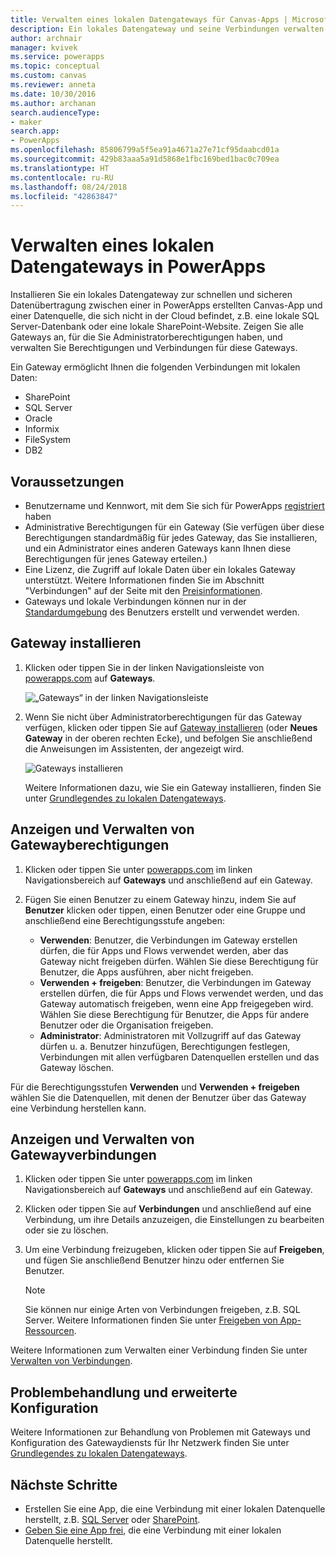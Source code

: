 ```yaml
---
title: Verwalten eines lokalen Datengateways für Canvas-Apps | Microsoft-Dokumentation
description: Ein lokales Datengateway und seine Verbindungen verwalten
author: archnair
manager: kvivek
ms.service: powerapps
ms.topic: conceptual
ms.custom: canvas
ms.reviewer: anneta
ms.date: 10/30/2016
ms.author: archanan
search.audienceType:
- maker
search.app:
- PowerApps
ms.openlocfilehash: 85806799a5f5ea91a4671a27e71cf95daabcd01a
ms.sourcegitcommit: 429b83aaa5a91d5868e1fbc169bed1bac0c709ea
ms.translationtype: HT
ms.contentlocale: ru-RU
ms.lasthandoff: 08/24/2018
ms.locfileid: "42863847"
---
```

# <a name="manage-an-on-premises-data-gateway-in-powerapps"></a>Verwalten eines lokalen Datengateways in PowerApps
Installieren Sie ein lokales Datengateway zur schnellen und sicheren Datenübertragung zwischen einer in PowerApps erstellten Canvas-App und einer Datenquelle, die sich nicht in der Cloud befindet, z.B. eine lokale SQL Server-Datenbank oder eine lokale SharePoint-Website. Zeigen Sie alle Gateways an, für die Sie Administratorberechtigungen haben, und verwalten Sie Berechtigungen und Verbindungen für diese Gateways.

Ein Gateway ermöglicht Ihnen die folgenden Verbindungen mit lokalen Daten:

* SharePoint
* SQL Server
* Oracle
* Informix
* FileSystem
* DB2

## <a name="prerequisites"></a>Voraussetzungen
* Benutzername und Kennwort, mit dem Sie sich für PowerApps [registriert](../signup-for-powerapps.md) haben
* Administrative Berechtigungen für ein Gateway (Sie verfügen über diese Berechtigungen standardmäßig für jedes Gateway, das Sie installieren, und ein Administrator eines anderen Gateways kann Ihnen diese Berechtigungen für jenes Gateway erteilen.)
* Eine Lizenz, die Zugriff auf lokale Daten über ein lokales Gateway unterstützt. Weitere Informationen finden Sie im Abschnitt "Verbindungen" auf der Seite mit den [Preisinformationen](https://powerapps.microsoft.com/pricing/).
* Gateways und lokale Verbindungen können nur in der [Standardumgebung](working-with-environments.md) des Benutzers erstellt und verwendet werden.

## <a name="install-a-gateway"></a>Gateway installieren
1. Klicken oder tippen Sie in der linken Navigationsleiste von [powerapps.com](https://web.powerapps.com?utm_source=padocs&utm_medium=linkinadoc&utm_campaign=referralsfromdoc) auf **Gateways**.

    ![„Gateways“ in der linken Navigationsleiste](./media/gateway-management/manage-gateway.png)

2. Wenn Sie nicht über Administratorberechtigungen für das Gateway verfügen, klicken oder tippen Sie auf [Gateway installieren](http://go.microsoft.com/fwlink/?LinkID=820931) (oder **Neues Gateway** in der oberen rechten Ecke), und befolgen Sie anschließend die Anweisungen im Assistenten, der angezeigt wird.

    ![Gateways installieren](./media/gateway-management/no-gateway-installed.png)

    Weitere Informationen dazu, wie Sie ein Gateway installieren, finden Sie unter [Grundlegendes zu lokalen Datengateways](gateway-reference.md).

## <a name="view-and-manage-gateway-permissions"></a>Anzeigen und Verwalten von Gatewayberechtigungen
1. Klicken oder tippen Sie unter [powerapps.com](https://web.powerapps.com?utm_source=padocs&utm_medium=linkinadoc&utm_campaign=referralsfromdoc) im linken Navigationsbereich auf **Gateways** und anschließend auf ein Gateway.

2. Fügen Sie einen Benutzer zu einem Gateway hinzu, indem Sie auf **Benutzer** klicken oder tippen, einen Benutzer oder eine Gruppe und anschließend eine Berechtigungsstufe angeben:

   * **Verwenden**: Benutzer, die Verbindungen im Gateway erstellen dürfen, die für Apps und Flows verwendet werden, aber das Gateway nicht freigeben dürfen. Wählen Sie diese Berechtigung für Benutzer, die Apps ausführen, aber nicht freigeben.
   * **Verwenden + freigeben**: Benutzer, die Verbindungen im Gateway erstellen dürfen, die für Apps und Flows verwendet werden, und das Gateway automatisch freigeben, wenn eine App freigegeben wird. Wählen Sie diese Berechtigung für Benutzer, die Apps für andere Benutzer oder die Organisation freigeben.
   * **Administrator**: Administratoren mit Vollzugriff auf das Gateway dürfen u. a. Benutzer hinzufügen, Berechtigungen festlegen, Verbindungen mit allen verfügbaren Datenquellen erstellen und das Gateway löschen.

Für die Berechtigungsstufen **Verwenden** und **Verwenden + freigeben** wählen Sie die Datenquellen, mit denen der Benutzer über das Gateway eine Verbindung herstellen kann.

## <a name="view-and-manage-gateway-connections"></a>Anzeigen und Verwalten von Gatewayverbindungen
1. Klicken oder tippen Sie unter [powerapps.com](https://web.powerapps.com?utm_source=padocs&utm_medium=linkinadoc&utm_campaign=referralsfromdoc) im linken Navigationsbereich auf **Gateways** und anschließend auf ein Gateway.

2. Klicken oder tippen Sie auf **Verbindungen** und anschließend auf eine Verbindung, um ihre Details anzuzeigen, die Einstellungen zu bearbeiten oder sie zu löschen.

3. Um eine Verbindung freizugeben, klicken oder tippen Sie auf **Freigeben**, und fügen Sie anschließend Benutzer hinzu oder entfernen Sie Benutzer.

    > [!NOTE]
   > Sie können nur einige Arten von Verbindungen freigeben, z.B. SQL Server. Weitere Informationen finden Sie unter [Freigeben von App-Ressourcen](share-app-resources.md).

Weitere Informationen zum Verwalten einer Verbindung finden Sie unter [Verwalten von Verbindungen](add-manage-connections.md).

## <a name="troubleshooting-and-advanced-configuration"></a>Problembehandlung und erweiterte Konfiguration
Weitere Informationen zur Behandlung von Problemen mit Gateways und Konfiguration des Gatewaydiensts für Ihr Netzwerk finden Sie unter [Grundlegendes zu lokalen Datengateways](gateway-reference.md).

## <a name="next-steps"></a>Nächste Schritte
* Erstellen Sie eine App, die eine Verbindung mit einer lokalen Datenquelle herstellt, z.B. [SQL Server](connections/connection-azure-sqldatabase.md) oder [SharePoint](connections/connection-sharepoint-online.md).
* [Geben Sie eine App frei](share-app.md), die eine Verbindung mit einer lokalen Datenquelle herstellt.
